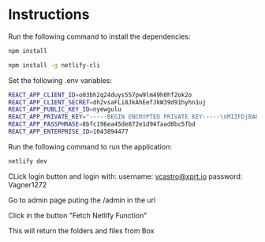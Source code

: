 # Instructions

Run the following command to install the dependencies:

```bash
npm install
```

```bash
npm install -g netlify-cli
```

Set the following .env variables:

```bash
REACT_APP_CLIENT_ID=o03bh2q24duys557pw9lm49h0hf2ok2o
REACT_APP_CLIENT_SECRET=dh2vsaFLi8JkAhEefJkW39d91hyhn1uj
REACT_APP_PUBLIC_KEY_ID=nyewgulu
REACT_APP_PRIVATE_KEY="-----BEGIN ENCRYPTED PRIVATE KEY-----\nMIIFDjBABgkqhkiG9w0BBQ0wMzAbBgkqhkiG9w0BBQwwDgQIIONaXKiBW3sCAggA\nMBQGCCqGSIb3DQMHBAiPW0V+heZV5gSCBMgJKKQt796QGw6L0rB6DviND2bQ+35I\neAWRK5hTv4N10wPet2nv8d5KPbSGG/Jp3QsLa0/ysVT4rNhiwja10JUT5qLxI6FX\nV/QkTPjie06zwWgIQmZA4Yit44IsUowPGolXzyuCHMEbGoHA5tD7SH1pZpbhjYN4\nPDafsyVM07Vn27P/SJ7QzYBMPwJjjMmMj5CTmWrFIKYRo4Z/eZ4m0LuxbbHIJWUV\nu3jQ+AU80UAR1dJ8njo1eSVUD9wDPyDNQAEz3YW9Kr3iPUa8R6azDWQa0WTLBre4\nojxD9w6Ztm0daa9fL07n27UjjE7O8zqIwXTB2O6id47NFyOOX06006IGEPmv/VGQ\n7JrooVAU+vvkuxsOH6KhyieMM5ayzTWEtKUT/ET98j8AtzTcccna8dWyiLXzP3r3\n7wmx5tFGEFcvwshzoBJnSJjBcsDah/pIkISObFErbvc0j7WpUWDpSI41lgIYHoW8\n6k8mPcYjvoHqJhDIr6xyx/eVeKmM5gdvVoYMyY/jE2JQFebhkwz6A+yaMFMA/z/Q\n9XfKNfcS7RJK8YqSVzBs/R8KljmhSsY6Gj6/HM6kHFHoZp8E11+4MKDGvwwUi0M0\nbqSqvoYRQl6FDvPHsrSveAZx4cxCDKfnFjqJ1+Hag6cQcXOUIa/a3cBpgDXDjfbi\ndQRvKb5g9OLtFbov0uQlP02xAP8vCnUkTk2AWQancUFqt3kAzz6F65hgeYjI5nTa\nfLnJmtWY4/ASdltqEm5NneVb09cXrrZlFWcAhn6bOJfBuXFXJRr7cyi6PM9eBLhd\nnE8Xj4Wdn64heOGy24jZPy3GoHOxtPIfMlSLas2FWiAF3iWCu9NkNShATpjh0gnS\nXHgqQzvwiBq+iXsqTgAqpPnTC0gIAe79TCtZHzWvS6wc6zPjjIPEZuA/iqGga8cl\nL1ceBLqpu7dN3U6y2A44G/1t2+DKw9M9ab3fWWOG/xgf31yGY0xoHYx15pc9xX3g\nHqy8NkemnECLZqy8aRPkM1OyO2Z3sbkxtYBjk1JgXLSrHUiO+/RmW2Oph6S4kJqQ\nuEwA7opnOqZ22/XCGgy0Nxl6cyEdM+l+lvdPVvA40Xmy7UoG4SOyh57YnwbWmyt+\nwv9cDuBgDd396yX5tH72SuszLkuHfBj5ONx0hGZb9bmxEmqkkvbKULI+cMQkRA7G\nqVE4rd3WoWn3NjTuaVza9FxO//92BWsr3fs7SDVoFphAuZVu/v8U/usVtCehR6Z4\ne6z/k/qFQGnDM6k6IHIyAG47TA3T4p67Z3sLx9uDd0wX9Sh5QtTYTA2kw6M9xPCA\nYLQMmBQhWfUg5IB/ArIunh4kqieT72Cf9rbhtzzfjHVVroWZLhdukfnU8noPOekC\nBPjjMvrGXaoAgOBS+p5ElrG36aIO7NK9iIgxsYjNwnhdAbUa0pmQMVL42ELx8+9+\nuHzaWUzQCmSm/v1rWWkrd5CIq++4nYbUcN4L1C7o1DsFFNWNUgc0jYrfEABKUwOY\nNUnNqExy2T4a6l9X0YTetvjNmZpp3KPszsVDcXFr0lLWdPjP5U2obkPmZWxNpvxq\nvmGkdRPNP4Ks+AvDdsoMUqM+9oJhZ18FbmPpnGefk8yFiS2ClUhv/ayyAVZiXkkE\nWXg=\n-----END ENCRYPTED PRIVATE KEY-----\n"
REACT_APP_PASSPHRASE=8bfc196ea45de872e1d94faad8bc5fbd
REACT_APP_ENTERPRISE_ID=1043894477

```

Run the following command to run the application:

```bash
netlify dev
```

CLick login button and login with:
username: vcastro@xprt.io
password: Vagner1272

Go to admin page puting the /admin in the url

Click in the button "Fetch Netlify Function"

This will return the folders and files from Box
